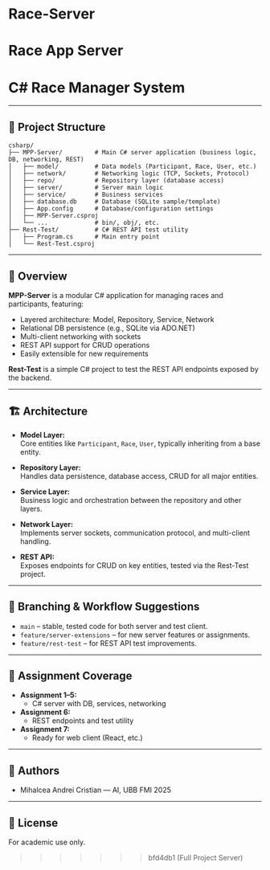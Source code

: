 # Race-Server
Race App Server
=======

# C# Race Manager System


---

## 📁 Project Structure

```
csharp/
├── MPP-Server/         # Main C# server application (business logic, DB, networking, REST)
│   ├── model/          # Data models (Participant, Race, User, etc.)
│   ├── network/        # Networking logic (TCP, Sockets, Protocol)
│   ├── repo/           # Repository layer (database access)
│   ├── server/         # Server main logic
│   ├── service/        # Business services
│   ├── database.db     # Database (SQLite sample/template)
│   ├── App.config      # Database/configuration settings
│   ├── MPP-Server.csproj
│   └── ...             # bin/, obj/, etc.
├── Rest-Test/          # C# REST API test utility
│   ├── Program.cs      # Main entry point
│   └── Rest-Test.csproj
```

---

## 🚦 Overview

**MPP-Server** is a modular C# application for managing races and participants, featuring:
- Layered architecture: Model, Repository, Service, Network
- Relational DB persistence (e.g., SQLite via ADO.NET)
- Multi-client networking with sockets
- REST API support for CRUD operations
- Easily extensible for new requirements

**Rest-Test** is a simple C# project to test the REST API endpoints exposed by the backend.

---

## 🏗️ Architecture

- **Model Layer:**  
  Core entities like `Participant`, `Race`, `User`, typically inheriting from a base entity.

- **Repository Layer:**  
  Handles data persistence, database access, CRUD for all major entities.

- **Service Layer:**  
  Business logic and orchestration between the repository and other layers.

- **Network Layer:**  
  Implements server sockets, communication protocol, and multi-client handling.

- **REST API:**  
  Exposes endpoints for CRUD on key entities, tested via the Rest-Test project.

---


## 🌱 Branching & Workflow Suggestions

- `main` – stable, tested code for both server and test client.
- `feature/server-extensions` – for new server features or assignments.
- `feature/rest-test` – for REST API test improvements.

---

## 🚀 Assignment Coverage

- **Assignment 1–5:**  
  - C# server with DB, services, networking
- **Assignment 6:**  
  - REST endpoints and test utility
- **Assignment 7:**  
  - Ready for web client (React, etc.)

---

## 📝 Authors

- Mihalcea Andrei Cristian — AI, UBB FMI 2025

---

## 📜 License

For academic use only.
>>>>>>> bfd4db1 (Full Project Server)
